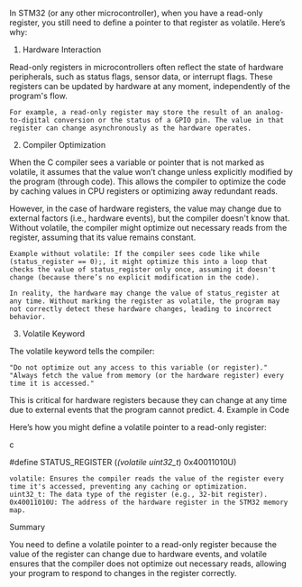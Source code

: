 In STM32 (or any other microcontroller), when you have a read-only register, you still need to define a pointer to that register as volatile. Here’s why:
1. Hardware Interaction

Read-only registers in microcontrollers often reflect the state of hardware peripherals, such as status flags, sensor data, or interrupt flags. These registers can be updated by hardware at any moment, independently of the program's flow.

    For example, a read-only register may store the result of an analog-to-digital conversion or the status of a GPIO pin. The value in that register can change asynchronously as the hardware operates.

2. Compiler Optimization

When the C compiler sees a variable or pointer that is not marked as volatile, it assumes that the value won’t change unless explicitly modified by the program (through code). This allows the compiler to optimize the code by caching values in CPU registers or optimizing away redundant reads.

However, in the case of hardware registers, the value may change due to external factors (i.e., hardware events), but the compiler doesn't know that. Without volatile, the compiler might optimize out necessary reads from the register, assuming that its value remains constant.

    Example without volatile: If the compiler sees code like while (status_register == 0);, it might optimize this into a loop that checks the value of status_register only once, assuming it doesn't change (because there’s no explicit modification in the code).

    In reality, the hardware may change the value of status_register at any time. Without marking the register as volatile, the program may not correctly detect these hardware changes, leading to incorrect behavior.

3. Volatile Keyword

The volatile keyword tells the compiler:

    "Do not optimize out any access to this variable (or register)."
    "Always fetch the value from memory (or the hardware register) every time it is accessed."

This is critical for hardware registers because they can change at any time due to external events that the program cannot predict.
4. Example in Code

Here’s how you might define a volatile pointer to a read-only register:

c

#define STATUS_REGISTER  (*(volatile uint32_t*) 0x40011010U)

    volatile: Ensures the compiler reads the value of the register every time it's accessed, preventing any caching or optimization.
    uint32_t: The data type of the register (e.g., 32-bit register).
    0x40011010U: The address of the hardware register in the STM32 memory map.

Summary

You need to define a volatile pointer to a read-only register because the value of the register can change due to hardware events, and volatile ensures that the compiler does not optimize out necessary reads, allowing your program to respond to changes in the register correctly.
